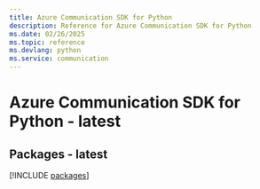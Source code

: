 ```yaml
---
title: Azure Communication SDK for Python
description: Reference for Azure Communication SDK for Python
ms.date: 02/26/2025
ms.topic: reference
ms.devlang: python
ms.service: communication
---
```

# Azure Communication SDK for Python - latest
## Packages - latest
[!INCLUDE [packages](communication-index.md)]